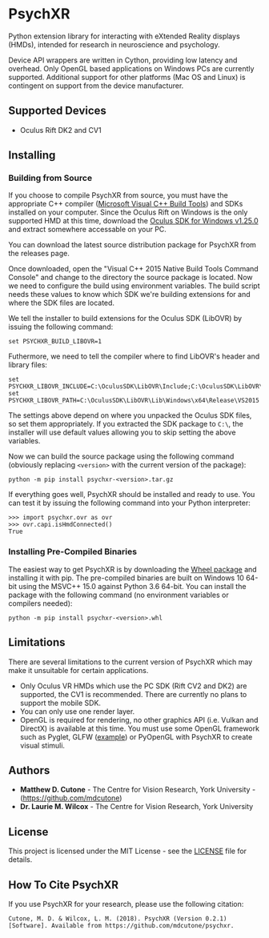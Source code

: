 # PsychXR

Python extension library for interacting with eXtended Reality displays (HMDs), intended for research in neuroscience and psychology.

Device API wrappers are written in Cython, providing low latency and overhead. Only OpenGL based applications on Windows PCs are currently supported. Additional support for other platforms (Mac OS and Linux) is contingent on support from the device manufacturer.

## Supported Devices

* Oculus Rift DK2 and CV1

## Installing

### Building from Source

If you choose to compile PsychXR from source, you must have the appropriate C++ compiler ([Microsoft Visual C++ Build Tools](https://www.microsoft.com/en-us/download/details.aspx?id=48159)) and SDKs installed on your computer. Since the Oculus Rift on Windows is the only supported HMD at this time, download the [Oculus SDK for Windows v1.25.0](https://developer.oculus.com/downloads/package/oculus-sdk-for-windows/1.25.0/) and extract somewhere accessable on your PC.

You can download the latest source distribution package for PsychXR from the releases page.

Once downloaded, open the "Visual C++ 2015 Native Build Tools Command Console" and change to the directory the source package is located. Now we need to configure the build using environment variables. The build script needs these values to know which SDK we're building extensions for and where the SDK files are located.

We tell the installer to build extensions for the Oculus SDK (LibOVR) by issuing the following command: 

```
set PSYCHXR_BUILD_LIBOVR=1
```

Futhermore, we need to tell the compiler where to find LibOVR's header and library files:

```
set PSYCHXR_LIBOVR_INCLUDE=C:\OculusSDK\LibOVR\Include;C:\OculusSDK\LibOVR\Include\Extras
set PSYCHXR_LIBOVR_PATH=C:\OculusSDK\LibOVR\Lib\Windows\x64\Release\VS2015
```
The settings above depend on where you unpacked the Oculus SDK files, so set them appropriately. If you extracted the SDK package to `C:\`, the installer will use default values allowing you to skip setting the above variables.

Now we can build the source package using the following command (obviously replacing `<version>` with the current version of the package):

```
python -m pip install psychxr-<version>.tar.gz
```

If everything goes well, PsychXR should be installed and ready to use. You can test it by issuing the following command into your Python interpreter:

```
>>> import psychxr.ovr as ovr
>>> ovr.capi.isHmdConnected()
True
```

### Installing Pre-Compiled Binaries

The easiest way to get PsychXR is by downloading the [Wheel package](https://github.com/mdcutone/psychxr/releases) and installing it with pip. The pre-compiled binaries are built on Windows 10 64-bit using the MSVC++ 15.0 against Python 3.6 64-bit. You can install the package with the following command (no environment variables or compilers needed):

```
python -m pip install psychxr-<version>.whl
```

## Limitations

There are several limitations to the current version of PsychXR which may make it unsuitable for certain applications.

* Only Oculus VR HMDs which use the PC SDK (Rift CV2 and DK2) are supported, the CV1 is recommended. There are currently no plans to support the mobile SDK.
* You can only use one render layer.
* OpenGL is required for rendering, no other graphics API (i.e. Vulkan and DirectX) is available at this time. You must use some OpenGL framework such as Pyglet, GLFW ([example](https://github.com/mdcutone/psychxr/blob/master/demo/rift/oculus_glfw.py)) or PyOpenGL with PsychXR to create visual stimuli.

## Authors

* **Matthew D. Cutone** - The Centre for Vision Research, York University - (https://github.com/mdcutone)
* **Dr. Laurie M. Wilcox** - The Centre for Vision Research, York University

## License

This project is licensed under the MIT License - see the [LICENSE](LICENSE) file for details.

## How To Cite PsychXR

If you use PsychXR for your research, please use the following citation:

```
Cutone, M. D. & Wilcox, L. M. (2018). PsychXR (Version 0.2.1) [Software]. Available from https://github.com/mdcutone/psychxr.
```

